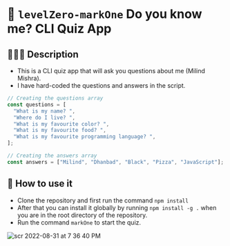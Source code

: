 # 📣 `levelZero-markOne` Do you know me? CLI Quiz App

## 🙇🏻‍♂️ Description

- This is a CLI quiz app that will ask you questions about me (Milind Mishra).
- I have hard-coded the questions and answers in the script.

```javascript
// Creating the questions array
const questions = [
  "What is my name? ",
  "Where do I live? ",
  "What is my favourite color? ",
  "What is my favourite food? ",
  "What is my favourite programming language? ",
];

// Creating the answers array
const answers = ["Milind", "Dhanbad", "Black", "Pizza", "JavaScript"];
```

## 🤔 How to use it

- Clone the repository and first run the command `npm install`
- After that you can install it globally by running `npm install -g .` when you are in the root directory of the repository.
- Run the command `markOne` to start the quiz.

![scr 2022-08-31 at 7 36 40 PM](https://user-images.githubusercontent.com/28717686/187699001-3d7d2357-e3ac-4d3a-a7f2-23d955292879.gif)

